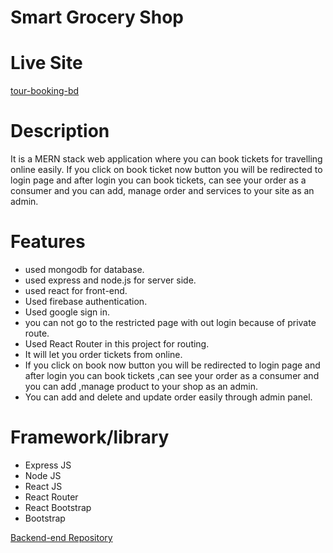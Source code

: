 # Smart Grocery Shop

# Live Site
[tour-booking-bd](https://tourism-related-website-50481.web.app/)

# Description
It is a MERN stack web application where you can book tickets for travelling online easily. If you click on book ticket now button you will be redirected to login page and after login you can book tickets, can see your order as a consumer and you can add, manage order and services to your site as an admin. 

# Features
- used mongodb for database.
- used express and node.js for server side.
- used react for front-end.
- Used firebase authentication.
- Used google sign in.
- you can not go to the restricted page with out login because of private route.
- Used React Router in this project for routing.
- It will let you order tickets from online.
- If you click on book now button you will be redirected to login page and after login you can book tickets ,can see your order as a consumer and you can add ,manage  product to your shop as an admin.
- You can add and delete and update order easily through admin panel.

# Framework/library
- Express JS
- Node JS
- React JS
- React Router 
- React Bootstrap 
- Bootstrap

[Backend-end Repository](https://github.com/programming-hero-web-course1/tourism-or-delivery-website-server-side-Abutaherrisat)